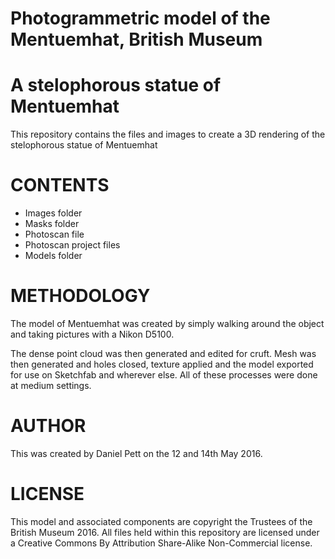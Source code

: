 Photogrammetric model of the Mentuemhat, British Museum
=======================================================

A stelophorous statue of Mentuemhat
===================================

This repository contains the files and images to create a 3D rendering of the stelophorous statue of Mentuemhat

CONTENTS
========
* Images folder
* Masks folder
* Photoscan file
* Photoscan project files
* Models folder

METHODOLOGY
===========

The model of Mentuemhat was created by simply walking around the object and taking pictures with a Nikon D5100.

The dense point cloud was then generated and edited for cruft. Mesh was then generated and holes closed, texture applied and the model exported for use on Sketchfab and wherever else. All of these processes were done at medium
settings.

AUTHOR
======

This was created by Daniel Pett <dpett at britishmuseum dot org> on the 12 and 14th May 2016.

LICENSE
=======

This model and associated components are copyright the Trustees of the British Museum 2016. All files held within this repository are licensed under a Creative Commons By Attribution Share-Alike Non-Commercial license.


